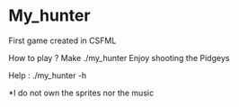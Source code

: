 # My_hunter
First game created in CSFML

How to play ?
  Make
  ./my_hunter
  Enjoy shooting the Pidgeys

Help : ./my_hunter -h

*I do not own the sprites nor the music
